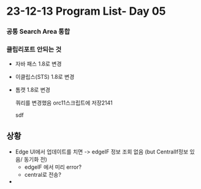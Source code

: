 # 23-12-13 Program List- Day 05

### 공통 Search Area 통합 

### 클립리포트 안되는 것

- 자바 패스 1.8로 변경

- 이클립스(STS) 1.8로 변경

- 톰캣 1.8로 변경

  쿼리를 변경했음  orc11스크립트에 저장2141
  
  sdf

## 상황

- Edge UI에서 업데이트를 치면 -> edgeIF 정보 조회 없음 (but CentralIf정보 있음/ 동기화 전)
  - edgeIF 에서 미리 error?
  - central로 전송?
- 